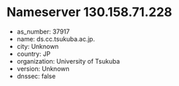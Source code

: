 # Nameserver 130.158.71.228

* as_number: 37917
* name: ds.cc.tsukuba.ac.jp.
* city: Unknown
* country: JP
* organization: University of Tsukuba
* version: Unknown
* dnssec: false
